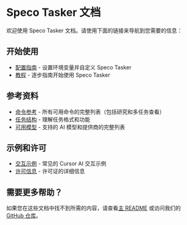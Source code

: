 # Speco Tasker 文档

欢迎使用 Speco Tasker 文档。请使用下面的链接来导航到您需要的信息：

## 开始使用

- [配置指南](configuration.md) - 设置环境变量并自定义 Speco Tasker
- [教程](tutorial.md) - 逐步指南开始使用 Speco Tasker

## 参考资料

- [命令参考](command-reference.md) - 所有可用命令的完整列表（包括研究和多任务查看）
- [任务结构](task-structure.md) - 理解任务格式和功能
- [可用模型](models.md) - 支持的 AI 模型和提供商的完整列表

## 示例和许可

- [交互示例](examples.md) - 常见的 Cursor AI 交互示例
- [许可信息](licensing.md) - 许可证的详细信息

## 需要更多帮助？

如果您在这些文档中找不到所需的内容，请查看[主 README](../README.md) 或访问我们的 [GitHub 仓库](https://github.com/mcontheway/speco-tasker)。

